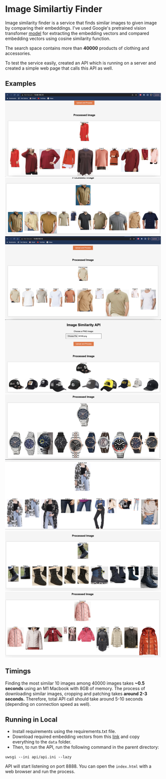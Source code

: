 # Image Similartiy Finder

Image similarity finder is a service that finds similar images to given image by comparing their embeddings. I've used Google's pretrained vision transfomer [model](https://huggingface.co/google/vit-base-patch16-224) for extracting the embedding vectors and compared embedding vectors using cosine similarity function.

 The search space contains more than **40000** products of clothing and accessories.

To test the service easily, created an API which is running on a server and created a simple web page that calls this API as well. 

## Examples

![alt text](examples/image1.png)
![alt text](examples/image2.png)
![alt text](examples/image3.png)
![alt text](examples/image4.png)
![alt text](examples/image5.png)
![alt text](examples/image6.png)
![alt text](examples/image8.png)
![alt text](examples/image9.png)

## Timings
Finding the most similar 10 images among 40000 images takes **~0.5 seconds** using an M1 Macbook with 8GB of memory. The process of downloading similar images, cropping and patching takes **around 2-3 seconds.** Therefore, total API call should take around 5-10 seconds (depending on connection speed as well).

## Running in Local
- Install requirements using the requirements.txt file. 
- Download required embedding vectors from this [link](https://drive.google.com/drive/folders/1fs3hcvQK36bWu7G88sBub2v1wGjiINfI?usp=sharing) and copy everything to the `data` folder.
- Then, to run the API, run the following command in the parent directory:

```uwsgi --ini api/api.ini --lazy```

API will start listening on port 8888. You can open the `index.html` with a web browser and run the process. 
